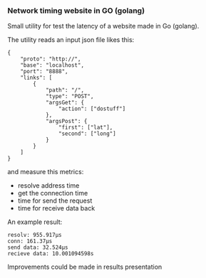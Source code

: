 ### Network timing website in GO (golang)
Small utility for test the latency of a website made in Go (golang). 

The utility reads an input json file likes this:
```
{
    "proto": "http://",
    "base": "localhost",
    "port": "8888",
    "links": [
        {
            "path": "/",
			"type": "POST",
            "argsGet": {
				"action": ["dostuff"]
			},
            "argsPost": {
				"first": ["lat"],
				"second": ["long"]
			}
        }
    ]
}
``` 

and measure this metrics:
* resolve address time
* get the connection time
* time for send the request
* time for receive data back 

An example result:
```
resolv: 955.917µs
conn: 161.37µs
send data: 32.524µs
recieve data: 10.001094598s

```

Improvements could be made in results presentation